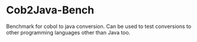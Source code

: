# Cob2Java-Bench
Benchmark for cobol to java conversion. Can be used to test conversions to other programming languages other than Java too. 

